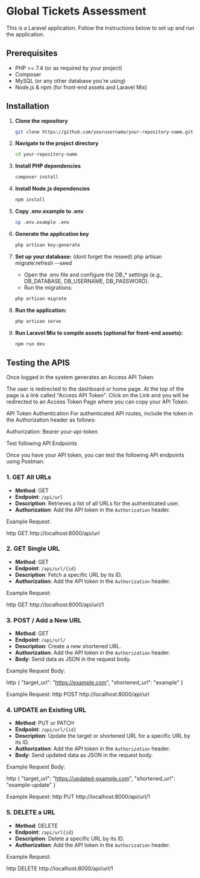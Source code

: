 # Global Tickets Assessment

This is a Laravel application. Follow the instructions below to set up and run the application.

## Prerequisites
- PHP >= 7.4 (or as required by your project)
- Composer
- MySQL (or any other database you're using)
- Node.js & npm (for front-end assets and Laravel Mix)

## Installation

1. **Clone the repository**
   ```bash
   git clone https://github.com/yourusername/your-repository-name.git

2. **Navigate to the project directory**
   ```bash 
   cd your-repository-name

3. **Install PHP dependencies**
   ```bash 
   composer install   

4. **Install Node.js dependencies**
   ```bash 
   npm install

5. **Copy .env.example to .env**
   ```bash 
   cp .env.example .env

6. **Generate the application key**
   ```bash 
   php artisan key:generate

7. **Set up your database:** (dont forget the reseed) php artisan migrate:refresh --seed
   
   - Open the .env file and configure the DB_* settings (e.g., DB_DATABASE, DB_USERNAME, DB_PASSWORD).
   - Run the migrations:
   ```bash
   php artisan migrate 

8. **Run the application:**
   ```bash 
   php artisan serve

9. **Run Laravel Mix to compile assets (optional for front-end assets):**
   ```bash 
   npm run dev

## Testing the APIS

Once logged in the system generates an Access API Token 

The user is redirected to the dashboard or home page. At the top of the page is a link  called "Access API Token".
Click on the Link and you will be redirected to an Access Token Page where you can copy your API Token.

API Token Authentication
For authenticated API routes, include the token in the Authorization header as follows:

Authorization: Bearer your-api-token

Test following API Endpoints  

Once you have your API token, you can test the following API endpoints using Postman:


### 1. GET All URLs

- **Method**: GET  
- **Endpoint**: `/api/url`  
- **Description**: Retrieves a list of all URLs for the authenticated user.  
- **Authorization**: Add the API token in the `Authorization` header.

Example Request:

http
GET http://localhost:8000/api/url

### 2. GET Single URL

- **Method**: GET  
- **Endpoint**: `/api/url/{id}`  
- **Description**: Fetch a specific URL by its ID. 
- **Authorization**: Add the API token in the `Authorization` header.

Example Request:

http
GET http://localhost:8000/api/url/1

### 3. POST / Add a New URL

- **Method**: GET  
- **Endpoint**: `/api/url/`  
- **Description**: Create a new shortened URL. 
- **Authorization**: Add the API token in the `Authorization` header.
- **Body**: Send data as JSON in the request body.

Example Request Body:

http
{
  "target_url": "https://example.com",
  "shortened_url": "example"
}

Example Request:
http
POST http://localhost:8000/api/url

### 4. UPDATE an Existing URL

- **Method**: PUT or PATCH 
- **Endpoint**: `/api/url/{id}`  
- **Description**: Update the target or shortened URL for a specific URL by its ID.
- **Authorization**: Add the API token in the `Authorization` header.
- **Body**: Send updated data as JSON in the request body.

Example Request Body:

http
{
  "target_url": "https://updated-example.com",
  "shortened_url": "example-update"
}

Example Request:
http
PUT http://localhost:8000/api/url/1

### 5. DELETE a URL

- **Method**: DELETE  
- **Endpoint**: `/api/url{id}`  
- **Description**: Delete a specific URL by its ID. 
- **Authorization**: Add the API token in the `Authorization` header.

Example Request:

http
DELETE http://localhost:8000/api/url/1

